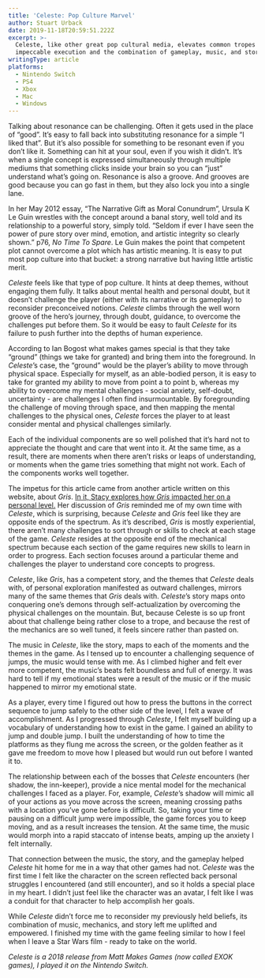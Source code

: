 ```yaml
---
title: 'Celeste: Pop Culture Marvel'
author: Stuart Urback
date: 2019-11-18T20:59:51.222Z
excerpt: >-
  Celeste, like other great pop cultural media, elevates common tropes through
  impeccable execution and the combination of gameplay, music, and story.
writingType: article
platforms:
  - Nintendo Switch
  - PS4
  - Xbox
  - Mac
  - Windows
---
```

Talking about resonance can be challenging.  Often it gets used in the place of “good”.  It’s easy to fall back into substituting resonance for a simple “I liked that”.  But it’s also possible for something to be resonant even if you don’t like it.  Something can hit at your soul, even if you wish it didn’t.  It’s when a single concept is expressed simultaneously through multiple mediums that something clicks inside your brain so you can “just” understand what’s going on.  Resonance is also a groove.  And grooves are good because you can go fast in them, but they also lock you into a single lane.  

In her May 2012 essay, “The Narrative Gift as Moral Conundrum”, Ursula K Le Guin wrestles with the concept around a banal story, well told and its relationship to a powerful story, simply told. “Seldom if ever I have seen the power of pure story over mind, emotion, and artistic integrity so clearly shown.” p76, _No Time To Spare_.  Le Guin makes the point that competent plot cannot overcome a plot which has artistic meaning.  It is easy to put most pop culture into that bucket: a strong narrative but having little artistic merit.  

_Celeste_ feels like that type of pop culture.  It hints at deep themes, without engaging them fully.  It talks about mental health and personal doubt, but it doesn’t challenge the player (either with its narrative or its gameplay) to reconsider preconceived notions.  _Celeste_ climbs through the well worn groove of the hero’s journey, through doubt, guidance, to overcome the challenges put before them.  So it would be easy to fault _Celeste_ for its failure to push further into the depths of human experience.

According to Ian Bogost what makes games special is that they take “ground” (things we take for granted) and bring them into the foreground.  In _Celeste_’s case, the “ground” would be the player’s ability to move through physical space.  Especially for myself, as an able-bodied person, it is easy to take for granted my ability to move from point a to point b, whereas my ability to overcome my mental challenges - social anxiety, self-doubt, uncertainty - are challenges I often find insurmountable.  By foregrounding the challenge of moving through space, and then mapping the mental challenges to the physical ones, _Celeste_ forces the player to at least consider mental and physical challenges similarly.  

Each of the individual components are so well polished that it’s hard not to appreciate the thought and care that went into it.  At the same time, as a result, there are moments when there aren’t risks or leaps of understanding, or moments when the game tries something that might not work.  Each of the components works well together.  

The impetus for this article came from another article written on this website, about _Gris_.  [In it, Stacy explores how _Gris_ impacted her on a personal level.](https://www.playthistonight.com/posts/gris:-a-puzzle-platformer-masterpiece/)  Her discussion of _Gris_ reminded me of my own time with _Celeste_, which is surprising, because _Celeste_ and _Gris_ feel like they are opposite ends of the spectrum. As it’s described, _Gris_ is mostly experiential, there aren’t many challenges to sort through or skills to check at each stage of the game.  _Celeste_ resides at the opposite end of the mechanical spectrum because each section of the game requires new skills to learn in order to progress. Each section focuses around a particular theme and challenges the player to understand core concepts to progress.

_Celeste_, like _Gris_, has a competent story, and the themes that _Celeste_ deals with, of personal exploration manifested as outward challenges, mirrors many of the same themes that _Gris_ deals with.  _Celeste_’s story maps onto conquering one’s demons through self-actualization by overcoming the physical challenges on the mountain.  But, because Celeste is so up front about that challenge being rather close to a trope, and because the rest of the mechanics are so well tuned, it feels sincere rather than pasted on.

The music in _Celeste_, like the story, maps to each of the moments and the themes in the game.  As I tensed up to encounter a challenging sequence of jumps, the music would tense with me.  As I climbed higher and felt ever more competent, the music’s beats felt boundless and full of energy.  It was hard to tell if my emotional states were a result of the music or if the music happened to mirror my emotional state.  

As a player, every time I figured out how to press the buttons in the correct sequence to jump safely to the other side of the level, I felt a wave of accomplishment.   As I progressed through _Celeste_, I felt myself building up a vocabulary of understanding how to exist in the game.  I gained an ability to jump and double jump.  I built the understanding of how to time the platforms as they flung me across the screen, or the golden feather as it gave me freedom to move how I pleased but would run out before I wanted it to.  

The relationship between each of the bosses that _Celeste_ encounters (her shadow, the inn-keeper), provide a nice mental model for the mechanical challenges I faced as a player. For, example, _Celeste_’s shadow will mimic all of your actions as you move across the screen, meaning crossing paths with a location you’ve gone before is difficult.  So, taking your time or pausing on a difficult jump were impossible, the game forces you to keep moving, and as a result increases the tension.  At the same time, the music would morph into a rapid staccato of intense beats, amping up the anxiety I felt internally.   

That connection between the music, the story, and the gameplay helped _Celeste_ hit home for me in a way that other games had not.  _Celeste_ was the first time I felt like the character on the screen reflected back personal struggles I encountered (and still encounter), and so it holds a special place in my heart.  I didn’t just feel like the character was an avatar, I felt like I was a conduit for that character to help accomplish her goals.  

While _Celeste_ didn’t force me to reconsider my previously held beliefs, its combination of music, mechanics, and story left me uplifted and empowered.  I finished my time with the game feeling similar to how I feel when I leave a Star Wars film - ready to take on the world.  

_Celeste is a 2018 release from Matt Makes Games (now called EXOK games), I played it on the Nintendo Switch._
